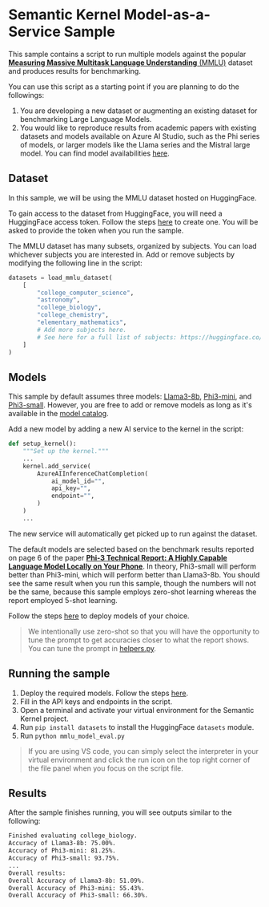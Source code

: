# Semantic Kernel Model-as-a-Service Sample

This sample contains a script to run multiple models against the popular [**Measuring Massive Multitask Language Understanding** (MMLU)](https://en.wikipedia.org/wiki/MMLU) dataset and produces results for benchmarking.

You can use this script as a starting point if you are planning to do the followings:

1. You are developing a new dataset or augmenting an existing dataset for benchmarking Large Language Models.
2. You would like to reproduce results from academic papers with existing datasets and models available on Azure AI Studio, such as the Phi series of models, or larger models like the Llama series and the Mistral large model. You can find model availabilities [here](https://learn.microsoft.com/en-us/azure/ai-studio/how-to/deploy-models-serverless-availability).

## Dataset

In this sample, we will be using the MMLU dataset hosted on HuggingFace.

To gain access to the dataset from HuggingFace, you will need a HuggingFace access token. Follow the steps [here](https://huggingface.co/docs/hub/security-tokens) to create one. You will be asked to provide the token when you run the sample.

The MMLU dataset has many subsets, organized by subjects. You can load whichever subjects you are interested in. Add or remove subjects by modifying the following line in the script:

```Python {"id":"01J6KPVR96ZMY976MTJA9S5387"}
datasets = load_mmlu_dataset(
    [
        "college_computer_science",
        "astronomy",
        "college_biology",
        "college_chemistry",
        "elementary_mathematics",
        # Add more subjects here.
        # See here for a full list of subjects: https://huggingface.co/datasets/cais/mmlu/viewer
    ]
)
```

## Models

This sample by default assumes three models: [Llama3-8b](https://learn.microsoft.com/en-us/azure/ai-studio/how-to/deploy-models-llama?tabs=llama-three#deploy-meta-llama-models-as-a-serverless-api), [Phi3-mini](https://learn.microsoft.com/en-us/azure/ai-studio/how-to/deploy-models-phi-3?tabs=phi-3-mini#deploy-phi-3-models-as-serverless-apis), and [Phi3-small](https://learn.microsoft.com/en-us/azure/ai-studio/how-to/deploy-models-phi-3?tabs=phi-3-small#deploy-phi-3-models-as-serverless-apis). However, you are free to add or remove models as long as it's available in the [model catalog](https://learn.microsoft.com/en-us/azure/ai-studio/how-to/model-catalog-overview).

Add a new model by adding a new AI service to the kernel in the script:

```Python {"id":"01J6KPVR96ZMY976MTJB01D6XC"}
def setup_kernel():
    """Set up the kernel."""
    ...
    kernel.add_service(
        AzureAIInferenceChatCompletion(
            ai_model_id="",
            api_key="",
            endpoint="",
        )
    )
    ...
```

The new service will automatically get picked up to run against the dataset.

The default models are selected based on the benchmark results reported on page 6 of the paper [**Phi-3 Technical Report:
A Highly Capable Language Model Locally on Your Phone**](https://arxiv.org/pdf/2404.14219). In theory, Phi3-small will perform better than Phi3-mini, which will perform better than Llama3-8b. You should see the same result when you run this sample, though the numbers will not be the same, because this sample employs zero-shot learning whereas the report employed 5-shot learning.

Follow the steps [here](https://learn.microsoft.com/en-us/azure/ai-studio/how-to/deploy-models-serverless?tabs=azure-ai-studio) to deploy models of your choice.

> We intentionally use zero-shot so that you will have the opportunity to tune the prompt to get accuracies closer to what the report shows. You can tune the prompt in [helpers.py](helpers.py).

## Running the sample

1. Deploy the required models. Follow the steps [here](https://learn.microsoft.com/en-us/azure/ai-studio/how-to/deploy-models-serverless?tabs=azure-ai-studio).
2. Fill in the API keys and endpoints in the script.
3. Open a terminal and activate your virtual environment for the Semantic Kernel project.
4. Run `pip install datasets` to install the HuggingFace `datasets` module.
5. Run `python mmlu_model_eval.py`

> If you are using VS code, you can simply select the interpreter in your virtual environment and click the run icon on the top right corner of the file panel when you focus on the script file.

## Results

After the sample finishes running, you will see outputs similar to the following:

```sh {"id":"01J6KPVR96ZMY976MTJCEM6VVJ"}
Finished evaluating college_biology.
Accuracy of Llama3-8b: 75.00%.
Accuracy of Phi3-mini: 81.25%.
Accuracy of Phi3-small: 93.75%.
...
Overall results:
Overall Accuracy of Llama3-8b: 51.09%.
Overall Accuracy of Phi3-mini: 55.43%.
Overall Accuracy of Phi3-small: 66.30%.
```